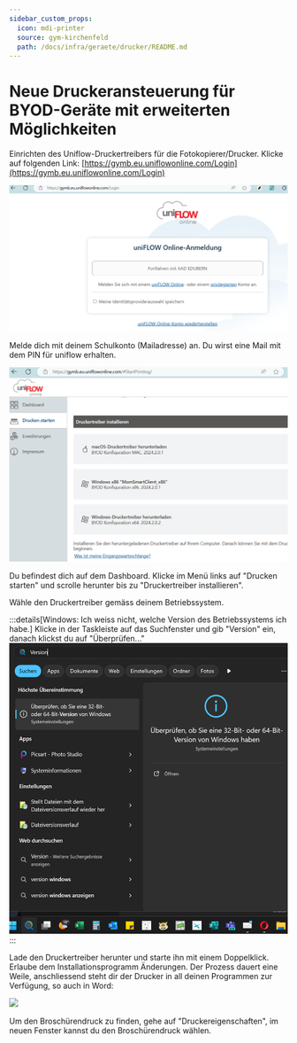 ```yaml
---
sidebar_custom_props:
  icon: mdi-printer
  source: gym-kirchenfeld
  path: /docs/infra/geraete/drucker/README.md
---
```


# Neue Druckeransteuerung für BYOD-Geräte mit erweiterten Möglichkeiten

Einrichten des Uniflow-Druckertreibers für die Fotokopierer/Drucker. Klicke auf folgenden Link: [https://gymb.eu.uniflowonline.com/Login](https://gymb.eu.uniflowonline.com/Login)

![](./uniflowkonto.png)

Melde dich mit deinem Schulkonto (Mailadresse) an. Du wirst eine Mail mit dem PIN für uniflow erhalten.

![](.\uniflowdashboard.png)

Du befindest dich auf dem Dashboard. Klicke im Menü links auf "Drucken starten" und scrolle herunter bis zu "Druckertreiber installieren".

Wähle den Druckertreiber gemäss deinem Betriebssystem.

:::details[Windows: Ich weiss nicht, welche Version des Betriebssystems ich habe.]
Klicke in der Taskleiste auf das Suchfenster und gib "Version" ein, danach klickst du auf "Überprüfen..."
![Win-Version --width=600px](./WinVersionPruefen.png)
:::

Lade den Druckertreiber herunter und starte ihn mit einem Doppelklick. Erlaube dem Installationsprogramm Änderungen. Der Prozess dauert eine Weile, anschliessend steht dir der Drucker in all deinen Programmen zur Verfügung, so auch in Word:

![](./uniflowbroschürendruck.png)

Um den Broschürendruck zu finden, gehe auf "Druckereigenschaften", im neuen Fenster kannst  du den Broschürendruck wählen.


